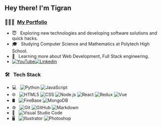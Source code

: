 <h2> Hey there! I'm Tigran</h2>

<h3> 👨🏻‍💻 &nbsp;<a href="https://tikosportfolio.netlify.app/">My Portfolio</a></h3>

- 😇 &nbsp; Exploring new technologies and developing software solutions and quick hacks.
- 🎓 &nbsp; Studying Computer Science and Mathematics at Polytech High School.
- 🌱 &nbsp; Learning more about Web Development, Full Stack engineering.
- <a href="https://www.youtube.com/channel/UCQ0EA2gkRMqTJ_nAMibqdlQ">![YouTube](https://img.shields.io/badge/-YouTube-333333?style=flat&logo=youtube)</a><a href="https://www.linkedin.com/in/%D1%82%D0%B8%D0%B3%D1%80%D0%B0%D0%BD-%D0%B0%D1%80%D1%88%D0%B0%D0%BA%D1%8F%D0%BD-6b56a61a9/">![Linkedin](https://img.shields.io/badge/-Linkedin-333333?style=flat&logo=linkedin)</a>


<h3> 🛠 &nbsp; Tech Stack</h3>

- 💻 &nbsp;
  ![Python](https://img.shields.io/badge/-Python-333333?style=flat&logo=python)
  ![JavaScript](https://img.shields.io/badge/-JavaScript-333333?style=flat&logo=javascript)
- 🌐 &nbsp;
  ![HTML5](https://img.shields.io/badge/-HTML5-333333?style=flat&logo=HTML5)
  ![CSS](https://img.shields.io/badge/-CSS-333333?style=flat&logo=CSS3&logoColor=1572B6)
  ![Node.js](https://img.shields.io/badge/-Node.js-333333?style=flat&logo=node.js)
  ![React](https://img.shields.io/badge/-React-333333?style=flat&logo=react)
  ![Redux](https://img.shields.io/badge/-Redux-333333?style=flat&logo=redux)
  ![Vue](https://img.shields.io/badge/-Vue-333333?style=flat&logo=vue.js)
- 🛢 &nbsp;
  ![FireBase](https://img.shields.io/badge/-FireBase-333333?style=flat&logo=firebase)
  ![MongoDB](https://img.shields.io/badge/-MongoDB-333333?style=flat&logo=mongodb)
- ⚙️ &nbsp;
  ![Git](https://img.shields.io/badge/-Git-333333?style=flat&logo=git)
  ![GitHub](https://img.shields.io/badge/-GitHub-333333?style=flat&logo=github)
  ![Markdown](https://img.shields.io/badge/-Markdown-333333?style=flat&logo=markdown)
- 🔧 &nbsp;
  ![Visual Studio Code](https://img.shields.io/badge/-Visual%20Studio%20Code-333333?style=flat&logo=visual-studio-code&logoColor=007ACC)
- 🖥 &nbsp;
  ![Illustrator](https://img.shields.io/badge/-Illustrator-333333?style=flat&logo=adobe-illustrator)
  ![Photoshop](https://img.shields.io/badge/-Photoshop-333333?style=flat&logo=adobe-photoshop)
